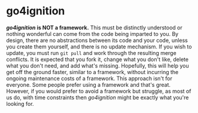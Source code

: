 # go4ignition
**_go4ignition_ is NOT a framework.** This must be distinctly understood or nothing wonderful can come from the code
being imparted to you. By design, there are no abstractions between its code and your code, unless you create them
yourself, and there is no update mechanism. If you wish to update, you must run `git pull` and work through
the resulting merge conflicts. It is expected that you fork it, change what you don't like, delete what you don't need,
and add what's missing. Hopefully, this will help you get off the ground faster, similar to a framework,
without incurring the ongoing maintenance costs of a framework. This approach isn't for everyone. Some people prefer
using a framework and that's great. However, if you would prefer to avoid a framework but struggle, as most of us do,
with time constraints then _go4ignition_ might be exactly what you're looking for.